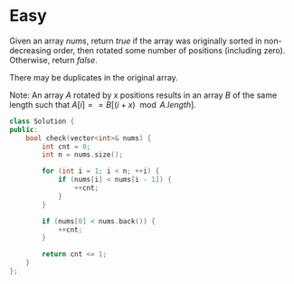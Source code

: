 # Easy

Given an array $nums$, return $true$ if the array was originally sorted in non-decreasing order, then rotated some number of positions (including zero). Otherwise, return $false$.

There may be duplicates in the original array.

Note: An array $A$ rotated by $x$ positions results in an array $B$ of the same length such that $A[i] == B[(i+x) \mod A.length]$.

```cpp
class Solution {
public:
    bool check(vector<int>& nums) {
        int cnt = 0;
        int n = nums.size();

        for (int i = 1; i < n; ++i) {
            if (nums[i] < nums[i - 1]) {
                ++cnt;
            }
        }

        if (nums[0] < nums.back()) {
            ++cnt;
        }

        return cnt <= 1;
    }
};
```
